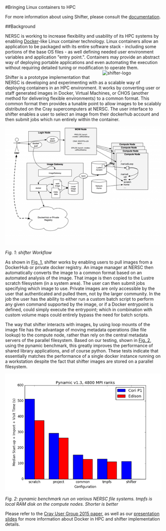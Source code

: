 #Bringing Linux containers to HPC

For more information about using Shifter, please consult the [documentation](#how-to-use.md).

##Background

NERSC is working to increase flexibility and usability of its HPC systems by enabling [Docker](https://www.docker.com/)-like Linux container technology. Linux containers allow an application to be packaged with its entire software stack - including some portions of the base OS files - as well defining needed user environment variables and application "entry point.".  Containers may provide an abstract way of deploying portable applications and even automating the execution without requiring detailed tuning or modification to operate them.
<img style="float: right;" alt="shifter-logo" src="../images/shifter-logo.png" width="190">

Shifter is a prototype implementation that NERSC is developing and experimenting with as a scalable way of deploying containers in an HPC environment. It works by converting user or staff generated images in Docker, Virtual Machines, or CHOS (another method for delivering flexible environments) to a common format. This common format then provides a tunable point to allow images to be scalably distributed on the Cray supercomputers at NERSC. The user interface to shifter enables a user to select an image from their dockerhub account and then submit jobs which run entirely within the container.

<a name="fig1"></a>
![shifter-workflow](images/shifter-diagram.png)

*Fig. 1: shifter Workflow*


As shown in <a href="#fig1">Fig. 1</a>, shifter works by enabling users to pull images from a DockerHub or private docker registry. An image manager at NERSC then automatically converts the image to a common format based on an automated analysis of the image. That image is then copied to the Lustre scratch filesystem (in a system area).  The user can then submit jobs specifying which image to use. Private images are only accessible by the user that authenticated and pulled them, not by the larger community.  In the job the user has the ability to either run a custom batch script to perform any given command supported by the image, or if a Docker entrypoint is defined, could simply execute the entrypoint; which in combination with custom volume maps could entirely bypass the need for batch scripts.

The way that shifter interacts with images, by using loop mounts of the image file has the advantage of moving metadata operations (like file lookup) to the compute node, rather than rely on the central metadata servers of the parallel filesystem. Based on our testing, shown in <a href="#fig2">Fig. 2</a>, using the pynamic benchmark, this greatly improves the performance of shared library applications, and of course python. These tests indicate that essentially matches the performance of a single docker instance running on a workstation despite the fact that shifter images are stored on a parallel filesystem.

<a name="fig2"></a>
![shifter-performance](images/shifter-performance.png)

*Fig. 2: pynamic benchmark run on various NERSC file systems. tmpfs is local RAM disk on the compute nodes. Shorter is better*

Please refer to the [Cray User Group 2015 paper](files/cug2015udi.pdf), as well as our [presentation slides](files/nersc-brownbag-docker-jacobsen-canon.pdf) for more information about Docker in HPC and shifter implementation details.